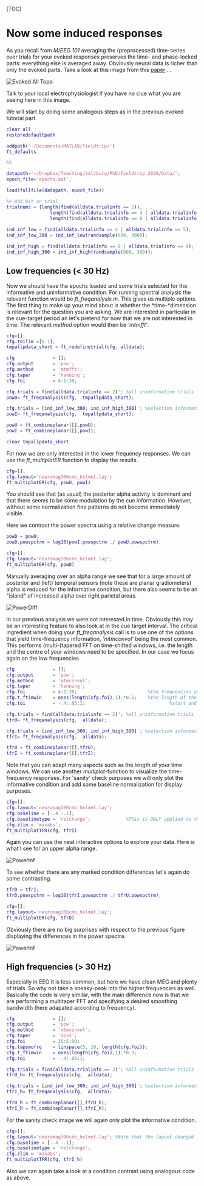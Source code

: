 [TOC]

# Now some induced responses

As you recall from *M/EEG 101* averaging the (preprocessed) time-series over trials for your evoked responses preserves the time- and phase-locked parts: everything else is averaged away. Obviously neural data is richer than only the evoked parts. Take a look at this image from this [paper](https://www.researchgate.net/publication/2873287_Object_Representation_and_Gamma_Oscillations) ...

![Evoked All Topo](./images/Principle-of-wavelet-analysis-of-evoked-and-induced-gamma-responses-a-Successive_W640.jpg)

Talk to your local electrophysiologist if you have no clue what you are seeing here in this image.

We will start by doing some analogous steps as in the previous evoked tutorial part.

```matlab
clear all
restoredefaultpath

addpath('~/Documents/MATLAB/fieldtrip/')
ft_defaults

%%

datapath='~/Dropbox/Teaching/Salzburg/PhD/Fieldtrip_2020/Data/';
epoch_file='epochs.mat';

load(fullfile(datapath, epoch_file))

%% Add bit on trial
trialnums = [length(find(alldata.trialinfo == 2)), ...
                length(find(alldata.trialinfo == 4 | alldata.trialinfo == 5)), ...
                length(find(alldata.trialinfo == 8 | alldata.trialinfo == 9))];
          
ind_inf_low = find(alldata.trialinfo == 4 | alldata.trialinfo == 5);
ind_inf_low_300 = ind_inf_low(randsample(600, 300));

ind_inf_high = find(alldata.trialinfo == 8 | alldata.trialinfo == 9);
ind_inf_high_300 = ind_inf_high(randsample(600, 300));
```

## Low frequencies (< 30 Hz)

Now we should have the epochs loaded and some trials selected for the informative and uninformative condition. For running spectral analysis the relevant function would be *ft_freqanalysis.m*. This gives us multiple options. The first thing to make up your mind about is whether the *time-*dimension is relevant for the question you are asking. We are interested in particular in the cue-target period an let's pretend for now that we are not interested in time. The relevant *method* option would then be *'mtmfft'*.

```matlab
cfg=[];
cfg.toilim =[0 1];
tmpallpdata_short = ft_redefinetrial(cfg, alldata);

cfg              = [];
cfg.output       = 'pow';
cfg.method       = 'mtmfft';
cfg.taper        = 'hanning';
cfg.foi          = 4:1:30;                          

cfg.trials = find(alldata.trialinfo == 2)'; %all uninformative trials
powU= ft_freqanalysis(cfg,  tmpallpdata_short);

cfg.trials = [ind_inf_low_300; ind_inf_high_300]'; %selection informative
powI= ft_freqanalysis(cfg,  tmpallpdata_short);

powU = ft_combineplanar([],powU);
powI = ft_combineplanar([],powI);

clear tmpallpdata_short
```

For now we are only interested in the lower frequency responses. We can use the *ft_multiplotER* function to display the results.

```matlab
cfg=[];
cfg.layout='neuromag306cmb_helmet.lay'; 
ft_multiplotER(cfg, powU, powI)
```

You should see that (as usual) the posterior alpha activity is dominant and that there seems to be some modulation by the cue information. However, without some normalization fine patterns do not become immediately visible. 

Here we contrast the power spectra using a relative change measure.

```matlab
powD = powU;
powD.powspctrm = log10(powI.powspctrm ./ powU.powspctrm);

cfg=[];
cfg.layout='neuromag306cmb_helmet.lay'; 
ft_multiplotER(cfg, powD)
```

Manually averaging over an alpha range we see that for a large amount of posterior and (left) temporal sensors (note these are planar gradiometers) alpha is reduced for the informative condition, but there also seems to be an "island" of increased alpha over right parietal areas.

![PowerDIff](./images/induced_POWdiff.png)

In our previous analysis we were not interested in time. Obviously this may be an interesting feature to also look at in the cue target interval. The critical ingredient when doing your *ft_freqanalysis* call is to use one of the options that yield time-frequency information, *'mtmconvol'* being the most common. This performs (multi-)tapered FFT on time-shifted windows, i.e. the length and the centre of your windows need to be specified. In our case we focus again on the low frequencies

```matlab
cfg              = [];
cfg.output       = 'pow';
cfg.method       = 'mtmconvol';
cfg.taper        = 'hanning';
cfg.foi          = 4:1:30;                          %the frequencies you want
cfg.t_ftimwin    = ones(length(cfg.foi),1).*0.5;  	%the length of the time-windows
cfg.toi          = -.4:.05:1;               				%start and end of your analysis

cfg.trials = find(alldata.trialinfo == 2)'; %all uninformative trials
tfrU= ft_freqanalysis(cfg,  alldata);

cfg.trials = [ind_inf_low_300; ind_inf_high_300]'; %selection informative
tfrI= ft_freqanalysis(cfg,  alldata);

tfrU = ft_combineplanar([],tfrU);
tfrI = ft_combineplanar([],tfrI);
```

Note that you can adapt many aspects such as the length of your time windows. We can use another *multiplot*-function to visualize the time-frequency responses. For 'sanity' check purposes we will only plot the informative condition and add some baseline normalization for display purposes.

```matlab
cfg=[];
cfg.layout='neuromag306cmb_helmet.lay';
cfg.baseline = [-.4 -.1];
cfg.baselinetype = 'relchange'; 			%This is ONLY applied to the visualizaton
cfg.zlim = 'maxabs';
ft_multiplotTFR(cfg, tfrI)
```

Again you can use the neat interactive options to explore your data. Here is what I see for an upper alpha range.

![PowerInf](./images/TF_Inf_upperalpha.png)

To see whether there are any marked condition differences let's again do some contrasting.

```matlab
tfrD = tfrI;
tfrD.powspctrm = log10(tfrI.powspctrm ./ tfrU.powspctrm);

cfg=[];
cfg.layout='neuromag306cmb_helmet.lay'; 
ft_multiplotER(cfg, tfrD)
```

Obviously there are no big surprises with respect to the previous figure displaying the differences in the power spectra.

![PowerInf](./images/TF_Diff_Low.png)



## High frequencies (> 30 Hz)

Especially in EEG it is less common, but here we have clean MEG and plenty of trials. So why not take a sneaky-peak into the higher frequencies as well. Basically the code is very similar, with the main difference now is that we are performing a multitaper FFT and specifying a desired smoothing bandwidth (here adapated according to frequency).

```matlab
cfg              = [];
cfg.output       = 'pow';
cfg.method       = 'mtmconvol';
cfg.taper        = 'dpss';
cfg.foi          = 35:5:90;     
cfg.tapsmofrq    = linspace(5, 10, length(cfg.foi));
cfg.t_ftimwin    = ones(length(cfg.foi),1).*0.3;  
cfg.toi          = -.4:.05:1;               

cfg.trials = find(alldata.trialinfo == 2)'; %all uninformative trials
tfrU_h= ft_freqanalysis(cfg,  alldata);

cfg.trials = [ind_inf_low_300; ind_inf_high_300]'; %selection informative
tfrI_h= ft_freqanalysis(cfg,  alldata);

tfrU_h = ft_combineplanar([],tfrU_h);
tfrI_h = ft_combineplanar([],tfrI_h);
```

For the sanity check image we will again only plot the informative condition.

```matlab
cfg=[];
cfg.layout='neuromag306cmb_helmet.lay'; %Note that the layout changed
cfg.baseline = [-.4 -.1];
cfg.baselinetype = 'relchange';
cfg.zlim = 'maxabs';
ft_multiplotTFR(cfg, tfrI_h)
```

Also we can again take a look at a condition contrast using analogous code as above.

